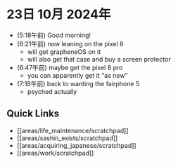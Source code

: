 # 23日 10月 2024年
- (5:18午前) Good morning!
- (6:21午前) now leaning on the pixel 8
  - will get grapheneOS on it
  - will also get that case and buy a screen protector
- (6:47午前) maybe get the pixel 8 pro
  - you can apparently get it "as new"
- (7:18午前) back to wanting the fairphone 5
  - psyched actually



 



## Quick Links
- [[areas/life_maintenance/scratchpad]]
- [[areas/sashin_exists/scratchpad]]
- [[areas/acquiring_japanese/scratchpad]]
- [[areas/work/scratchpad]]
